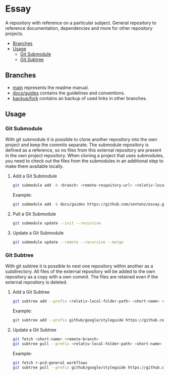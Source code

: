 <!-- omit in toc -->
# Essay

A repository with reference on a particular subject. General repository to reference documentation, dependencies and more for other repository projects.

- [Branches](#branches)
- [Usage](#usage)
  - [Git Submodule](#git-submodule)
  - [Git Subtree](#git-subtree)

## Branches

- [main](https://github.com/sentenz/essay/tree/main) represents the readme manual.
- [docs/guides](https://github.com/sentenz/essay/tree/docs/guides) contains the guidelines and conventions.
- [backup/fork](https://github.com/sentenz/essay/tree/backup/fork) contains an backup of used links in other branches.

## Usage

### Git Submodule

With git submodule it is possible to clone another repository into the own project and keep the commits separate.
The submodule repository is defined as a reference, so no files from this external repository are present in the own project repository. When cloning a project that uses submodules, you need to check out the files from the submodules in an additional step to make them available locally.

1. Add a Git Submodule

   ```bash
   git submodule add -b <branch> <remote-respoitory-url> <relativ-local-folder-path>
   ```

   Example:

   ```bash
   git submodule add -b docs/guides https://github.com/sentenz/essay.git docs/guides 
   ```

2. Pull a Git Submodule

   ```bash
   git submodule update --init --recursive
   ```

3. Update a Git Submodule

   ```bash
   git submodule update --remote --recursive --merge
   ```

### Git Subtree

With git subtree it is possible to nest one repository within another as a subdirectory. All files of the external repository will be added to the own repository as a copy with a own commit. The files are retained even if the external repository is deleted.

1. Add a Git Subtree

   ```bash
   git subtree add --prefix <relativ-local-folder-path> <short-name> <remote-branch> --squash
   ```

   Example:

   ```bash
   git subtree add --prefix github/google/styleguide https://github.com/google/styleguide.git gh-pages --squash
   ```

2. Update a Git Subtree

   ```bash
   git fetch <short-name> <remote-branch>
   git subtree pull --prefix <relativ-local-folder-path> <short-name> <remote-branch> --squash
      ```

   Example:

   ```bash
   git fetch r-pcd-general workflows
   git subtree pull --prefix github/google/styleguide https://github.com/google/styleguide.git gh-pages --squash
   ```
